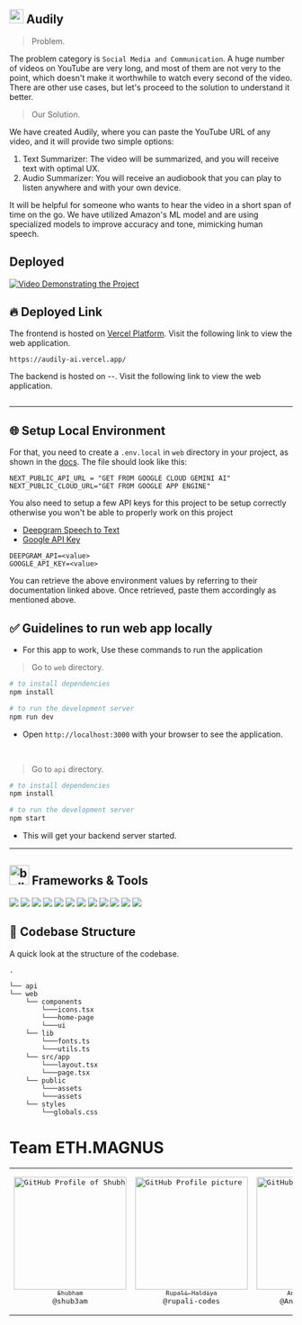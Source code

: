 ## <img src="https://github.com/Builders-Valley/Audily-AI/assets/74038190/219665a0-6cec-41f5-9350-f5e2366e0d60"  width="25" /> Audily

> Problem.

The problem category is `Social Media and Communication`. A huge number of videos on YouTube are very long, and most of them are not very to the point, which doesn't make it worthwhile to watch every second of the video. There are other use cases, but let's proceed to the solution to understand it better.

> Our Solution.

We have created Audily, where you can paste the YouTube URL of any video, and it will provide two simple options:

1. Text Summarizer: The video will be summarized, and you will receive text with optimal UX.
2. Audio Summarizer: You will receive an audiobook that you can play to listen anywhere and with your own device.

It will be helpful for someone who wants to hear the video in a short span of time on the go. We have utilized Amazon's ML model and are using specialized models to improve accuracy and tone, mimicking human speech.

## Deployed
[![Video Demonstrating the Project](https://img.youtube.com/vi/94uvTs6mTg4/0.jpg)](https://www.youtube.com/watch?v=94uvTs6mTg4)

## :fire: Deployed Link ##

The frontend is hosted on [Vercel Platform](https://vercel.com/). Visit the following link to view the web application.

```
https://audily-ai.vercel.app/
```

The backend is hosted on --. Visit the following link to view the web application.

```

```

<hr>

## 🌐 Setup Local Environment

For that, you need to create a `.env.local` in `web` directory in your project, as shown in the [docs](https://nextjs.org/docs/basic-features/environment-variables#loading-environment-variables). The file should look like this:

```
NEXT_PUBLIC_API_URL = "GET FROM GOOGLE CLOUD GEMINI AI"
NEXT_PUBLIC_CLOUD_URL="GET FROM GOOGLE APP ENGINE"
```

You also need to setup a few API keys for this project to be setup correctly otherwise you won't be able to properly work on this project

- [Deepgram Speech to Text](https://deepgram.com/product/speech-to-text)
- [Google API Key](https://console.cloud.google.com/apis/library?pli=1)

```
DEEPGRAM_API=<value>
GOOGLE_API_KEY=<value>
```

You can retrieve the above environment values by referring to their documentation linked above. Once retrieved, paste them accordingly as mentioned above.

## ✅ Guidelines to run web app locally

- For this app to work, Use these commands to run the application

> Go to `web` directory. 

```bash
# to install dependencies 
npm install

# to run the development server
npm run dev
```

- Open `http://localhost:3000` with your browser to see the application.

<br>

> Go to `api` directory. 

```bash
# to install dependencies 
npm install

# to run the development server
npm start
```

- This will get your backend server started.

<hr>

## <img src="https://user-images.githubusercontent.com/74038190/221857984-5bf77e81-6f65-4502-a7c8-f29a978efb3f.png" alt="bullseye" width="35" /> Frameworks & Tools
<img src="https://img.shields.io/badge/next.js-000000?style=for-the-badge&logo=nextdotjs&logoColor=white" /> <img src="https://img.shields.io/badge/TypeScript-007ACC?style=for-the-badge&logo=typescript&logoColor=white" />
<img src="https://img.shields.io/badge/Node%20js-339933?style=for-the-badge&logo=nodedotjs&logoColor=white" />
<img src="https://img.shields.io/badge/Express%20js-000000?style=for-the-badge&logo=express&logoColor=white" />
<img src="https://img.shields.io/badge/JavaScript-323330?style=for-the-badge&logo=javascript&logoColor=F7DF1E" />
<img src="https://img.shields.io/badge/googlegemini-8E75B2?style=for-the-badge&logo=googlegemini&logoColor=white" />
<img src="https://img.shields.io/badge/deepgram-13EF93?style=for-the-badge&logo=deepgram&logoColor=white" />
<img src="https://img.shields.io/badge/GIT-E44C30?style=for-the-badge&logo=git&logoColor=white" />
<img src="https://img.shields.io/badge/GitHub-100000?style=for-the-badge&logo=github&logoColor=white" />
<img src="https://img.shields.io/badge/npm-CB3837?style=for-the-badge&logo=npm&logoColor=white" />
<img src="https://img.shields.io/badge/Postman-FF6C37?style=for-the-badge&logo=Postman&logoColor=white" />
<img src="https://img.shields.io/badge/Vercel-000000?style=for-the-badge&logo=vercel&logoColor=white" />

## 📂 Codebase Structure

A quick look at the structure of the codebase.

```
.

└── api
└── web
    └── components
        └───icons.tsx
        └───home-page
        └───ui
    └── lib
        └───fonts.ts
        └───utils.ts
    └── src/app
        └───layout.tsx
        └───page.tsx
    └── public
        └───assets
        └───assets
    └── styles
        └──globals.css

```

# Team ETH.MAGNUS

<table>
<td align="center" width="200"><pre><a href="https://github.com/shub3am"><img src="https://avatars.githubusercontent.com/u/77344771?v=4" width="200" alt="GitHub Profile of Shubham" /><br><sub>Shubham</sub></a><br>@shub3am</pre></td>
<td align="center" width="200"><pre><a href="https://github.com/rupali-codes"><img src="https://avatars.githubusercontent.com/u/78981177?v=4" width="200" alt="GitHub Profile picture of Rupali Haldiya" /><br><sub>Rupali Haldiya</sub></a><br>@rupali-codes</pre></td>
<td align="center" width="200"><pre><a href="https://github.com/Anmol-Baranwal"><img src="https://avatars.githubusercontent.com/u/74038190?v=4" width="200" alt="GitHub Profile of Anmol Baranwal" /><br><sub>Anmol Baranwal</sub></a><br>@Anmol-Baranwal</pre></td>
</table>
